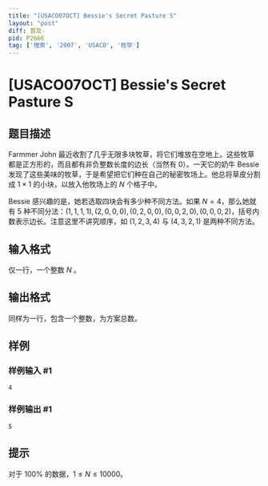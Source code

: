 ```yaml
---
title: "[USACO07OCT] Bessie's Secret Pasture S"
layout: "post"
diff: 普及-
pid: P2666
tag: ['搜索', '2007', 'USACO', '枚举']
---
```

# [USACO07OCT] Bessie's Secret Pasture S
## 题目描述

Farmmer John 最近收割了几乎无限多块牧草，将它们堆放在空地上。这些牧草都是正方形的，而且都有非负整数长度的边长（当然有 $0$）。一天它的奶牛 Bessie 发现了这些美味的牧草，于是希望把它们种在自己的秘密牧场上。他总将草皮分割成 $1\times1$ 的小块，以放入他牧场上的 $N$ 个格子中。

Bessie 感兴趣的是，她若选取四块会有多少种不同方法。如果 $N=4$，那么她就有 $5$ 种不同分法：$(1,1,1,1), (2,0,0,0), (0,2,0,0),(0,0,2,0),(0,0,0,2)$，括号内数表示边长。注意这里不讲究顺序，如 $(1,2,3,4)$ 与 $(4,3,2,1)$ 是两种不同方法。

## 输入格式

仅一行，一个整数 $N$ 。

## 输出格式

同样为一行，包含一个整数，为方案总数。

## 样例

### 样例输入 #1
```
4
```
### 样例输出 #1
```
5
```
## 提示

对于 $100\%$ 的数据，$1\le N\le10000$。

